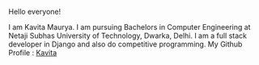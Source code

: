 Hello everyone!

I am Kavita Maurya.
I am pursuing Bachelors in Computer Engineering at Netaji Subhas University of Technology, Dwarka, Delhi. 
I am a full stack developer in Django and also do competitive programming.
My Github Profile :  [Kavita](https://github.com/Kavita309)
